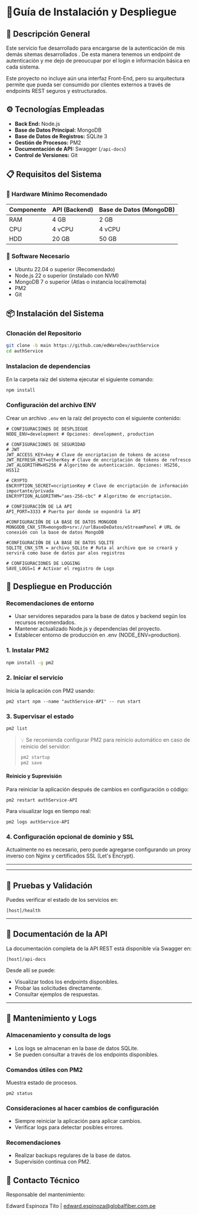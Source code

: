 # 📡Guía de Instalación y Despliegue

## 🧩 Descripción General

Este servicio fue desarrollado para encargarse de la autenticación de mis demás sitemas desarrollados . De esta manera tenemos un endpoint de autenticación y me dejo de preoucupar por el login e información básica en cada sistema.

Este proyecto no incluye aún una interfaz Front-End, pero su arquitectura permite que pueda ser consumido por clientes externos a través de endpoints REST seguros y estructurados.

## ⚙️ Tecnologías Empleadas

- **Back End:** Node.js
- **Base de Datos Principal:** MongoDB
- **Base de Datos de Registros:** SQLite 3
- **Gestión de Procesos:** PM2
- **Documentación de API:** Swagger (`/api-docs`)
- **Control de Versiones:** Git

## 📋 Requisitos del Sistema

### 🔧 Hardware Mínimo Recomendado

| Componente | API (Backend) | Base de Datos (MongoDB) |
| ---------- | ------------- | ----------------------- |
| RAM        | 4 GB          | 2 GB                    |
| CPU        | 4 vCPU        | 4 vCPU                  |
| HDD        | 20 GB         | 50 GB                   |

### 🧰 Software Necesario

- Ubuntu 22.04 o superior (Recomendado)
- Node.js 22 o superior (instalado con NVM)
- MongoDB 7 o superior (Atlas o instancia local/remota)
- PM2
- Git

## 📦 Instalación del Sistema

### Clonación del Repositorio

```bash
git clone -b main https://github.com/edWareDev/authService
cd authService
```

### Instalacion de dependencias

En la carpeta raiz del sistema ejecutar el siguiente comando:

```bash
npm install
```

### Configuración del archivo ENV

Crear un archivo `.env` en la raíz del proyecto con el siguiente contenido:

```env
# CONFIGURACIONES DE DESPLIEGUE
NODE_ENV=development # Opciones: development, production

# CONFIGURACIONES DE SEGURIDAD
# JWT
JWT_ACCESS_KEY=key # Clave de encriptacion de tokens de acceso
JWT_REFRESH_KEY=otherKey # Clave de encriptación de tokens de refresco
JWT_ALGORITHM=HS256 # Algoritmo de autenticación. Opciones: HS256, HS512

# CRYPTO
ENCRYPTION_SECRET=ncriptionKey # Clave de encriptación de información importante/privada
ENCRYPTION_ALGORITHM="aes-256-cbc" # Algoritmo de encriptación.

# CONFIGURACIÓN DE LA API
API_PORT=3333 # Puerto por donde se expondrá la API

#CONFIGURACIÓN DE LA BASE DE DATOS MONGODB
MONGODB_CNX_STR=mongodb+srv://urlBaseDeDatos/eStreamPanel # URL de conexión con la base de datos MongoDB

#CONFIGURACIÓN DE LA BASE DE DATOS SQLITE
SQLITE_CNX_STR = archivo_SQLite # Ruta al archivo que se creará y servirá como base de datos par alos registros

# CONFIGURACIONES DE LOGGING
SAVE_LOGS=1 # Activar el registro de Logs
```

## 🚀 Despliegue en Producción

### Recomendaciones de entorno

- Usar servidores separados para la base de datos y backend según los recursos recomendados.
- Mantener actualizado Node.js y dependencias del proyecto.
- Establecer entorno de producción en .env (NODE_ENV=production).

### 1. Instalar PM2

```bash
npm install -g pm2
```

### 2. Iniciar el servicio

Inicia la aplicación con PM2 usando:

```
pm2 start npm --name "authService-API" -- run start
```

### 3. Supervisar el estado

```bash
pm2 list
```

> 💡 Se recomienda configurar PM2 para reinicio automático en caso de reinicio del servidor:
>
> ```bash
> pm2 startup
> pm2 save
> ```

#### Reinicio y Suprevisión

Para reiniciar la aplicación después de cambios en configuración o código:

```
pm2 restart authService-API
```

Para visualizar logs en tiempo real:

```
pm2 logs authService-API
```

### 4. Configuración opcional de dominio y SSL

Actualmente no es necesario, pero puede agregarse configurando un proxy inverso con Nginx y certificados SSL (Let's Encrypt).

---

<!-- # 📡 Uso del Sistema
## 🔁 Flujo funcional para creación de suscriptores
* Crear categorías para streams.
* Crear streams, asignándoles una categoría.
* Crear paquetes que contengan uno o varios streams.
* Crear planes que agrupen paquetes.
* Crear peers (servidores desde donde el suscriptor reproducirá).
* Finalmente, crear suscriptores asignándoles un plan y un peer.

## 🔁 Dependencias lógicas entre categorías, streams, paquetes y planes
* Cada stream debe estar asociado a una categoría.
* Los paquetes están formados por streams.
* Los planes están formados por paquetes.
* El suscriptor debe tener asignado un plan y un peer. -->

---

## 🧪 Pruebas y Validación

Puedes verificar el estado de los servicios en:

```
[host]/health
```

---

## 📖 Documentación de la API

La documentación completa de la API REST está disponible vía Swagger en:

```
[host]/api-docs
```

Desde allí se puede:

- Visualizar todos los endpoints disponibles.
- Probar las solicitudes directamente.
- Consultar ejemplos de respuestas.

---

## 📝 Mantenimiento y Logs

### Almacenamiento y consulta de logs

- Los logs se almacenan en la base de datos SQLite.
- Se pueden consultar a través de los endpoints disponibles.

### Comandos útiles con PM2

Muestra estado de procesos.

```
pm2 status
```

### Consideraciones al hacer cambios de configuración

- Siempre reiniciar la aplicación para aplicar cambios.
- Verificar logs para detectar posibles errores.

### Recomendaciones

- Realizar backups regulares de la base de datos.
- Supervisión continua con PM2.

## 📌 Contacto Técnico

Responsable del mantenimiento:

Edward Espinoza Tito | edward.espinoza@globalfiber.com.pe

